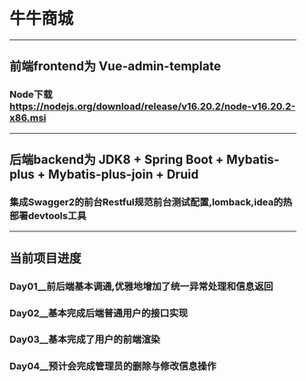 # 牛牛商城
---
## 前端frontend为 Vue-admin-template
### Node下载 https://nodejs.org/download/release/v16.20.2/node-v16.20.2-x86.msi
---
## 后端backend为 JDK8 + Spring Boot + Mybatis-plus + Mybatis-plus-join + Druid
###  集成Swagger2的前台Restful规范前台测试配置,lomback,idea的热部署devtools工具
---
## 当前项目进度

### Day01__前后端基本调通,优雅地增加了统一异常处理和信息返回
### Day02__基本完成后端普通用户的接口实现
### Day03__基本完成了用户的前端渲染
### Day04__预计会完成管理员的删除与修改信息操作
